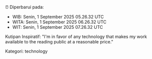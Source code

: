 ⏰ Diperbarui pada:
- WIB: Senin, 1 September 2025 05.26.32 UTC
- WITA: Senin, 1 September 2025 06.26.32 UTC
- WIT: Senin, 1 September 2025 07.26.32 UTC

Kutipan Inspiratif:
"I'm in favor of any technology that makes my work available to the reading public at a reasonable price."


Kategori: technology

